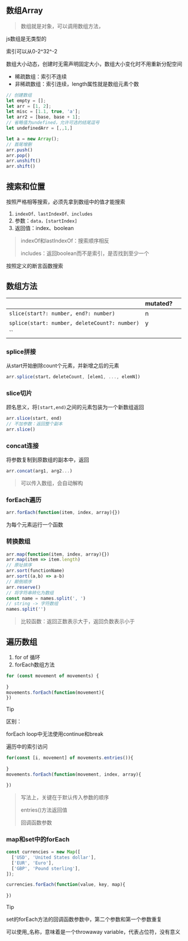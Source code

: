## 数组Array

> 数组就是对象，可以调用数组方法，

js数组是无类型的

索引可以从0-2^32^-2

数组大小动态，创建时无需声明固定大小，数组大小变化时不用重新分配空间

- 稀疏数组：索引不连续
- 非稀疏数组：索引连续，length属性就是数组元素个数

```js
// 创建数组
let empty = [];
let arr = [1, 2];
let misc = [1.1, true, 'a'];
let arr2 = [base, base + 1];
// 省略值为undefined，允许可选的结尾逗号
let undefinedArr = [,,1,]

let a = new Array();
// 首尾增删
arr.push()
arr.pop()
arr.unshift()
arr.shift()
```



## 搜索和位置

按照严格相等搜索，必须先拿到数组中的值才能搜索

1. `indexOf、lastIndexOf、includes`
2. 参数：`data，[startIndex]`
3. 返回值：index、boolean

> indexOf和lastIndexOf：搜索顺序相反
>
> includes：返回boolean而不是索引，是否找到至少一个

按照定义的断言函数搜索



## 数组方法

|                                               | mutated? |      |
| --------------------------------------------- | -------- | ---- |
| `slice(start?: number, end?: number)`         | n        |      |
| `splice(start: number, deleteCount?: number)` | y        |      |
| ``                                            |          |      |

### splice拼接

从start开始删除count个元素，并新增之后的元素

```js
arr.splice(start，deleteCount, [elem1, ..., elemN])
```

### slice切片

顾名思义，将`[start,end)`之间的元素包装为一个新数组返回

```js
arr.slice(start, end)
// 不加参数：返回整个副本
arr.slice()
```

### concat连接

将参数复制到原数组的副本中，返回

```js
arr.concat(arg1, arg2...)
```

> 可以传入数组，会自动解构

### forEach遍历

```js
arr.forEach(function(item, index, array){})
```

为每个元素运行一个函数

### 转换数组

```js
arr.map(function(item, index, array){})
arr.map(item => item.length)
// 原址排序
arr.sort(functionName)
arr.sort((a,b) => a-b)
// 颠倒顺序
arr.reserve()
// 将字符串转化为数组
const name = names.split(', ')
// string -> 字符数组
names.split('')
```

> 比较函数：返回正数表示大于，返回负数表示小于

## 遍历数组

1. for of 循环
2. forEach数组方法

```js
for (const movement of movements) {
	
}
movements.forEach(function(movement){
})
```

> [!tip]
>
> 区别：
>
> forEach loop中无法使用continue和break



遍历中的索引访问

```js
for(const [i, movement] of movements.entries()){
  
}
movements.forEach(function(movement, index, array){

})

```

> 写法上，关键在于默认传入参数的顺序
>
> entries()方法返回值
>
> 回调函数参数

### map和set中的forEach

```js
const currencies = new Map([
  ['USD', 'United States dollar'],
  ['EUR', 'Euro'],
  ['GBP', 'Pound sterling'],
]);

currencies.forEach(function(value, key, map){
  
}) 
```

> [!tip]
>
> set的forEach方法的回调函数参数中，第二个参数和第一个参数重复
>
> 可以使用_名称，意味着是一个throwaway variable，代表占位符，没有意义
